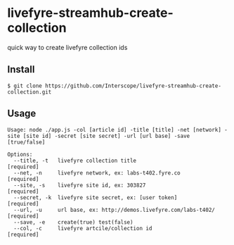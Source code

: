 livefyre-streamhub-create-collection
====================================

quick way to create livefyre collection ids

## Install

    $ git clone https://github.com/Interscope/livefyre-streamhub-create-collection.git

## Usage

    Usage: node ./app.js -col [article id] -title [title] -net [network] -site [site id] -secret [site secret] -url [url base] -save [true/false]

    Options:
      --title, -t   livefyre collection title                           [required]
      --net, -n     livefyre network, ex: labs-t402.fyre.co             [required]
      --site, -s    livefyre site id, ex: 303827                        [required]
      --secret, -k  livefyre site secret, ex: [user token]              [required]
      --url, -u     url base, ex: http://demos.livefyre.com/labs-t402/  [required]
      --save, -e    create(true) test(false)
      --col, -c     livefyre artcile/collection id                      [required]
